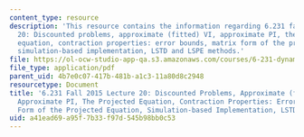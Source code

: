 ```yaml
---
content_type: resource
description: 'This resource contains the information regarding 6.231 fall 2015 lecture
  20: Discounted problems, approximate (fitted) VI, approximate PI, the projected
  equation, contraction properties: error bounds, matrix form of the projected equation,
  simulation-based implementation, LSTD and LSPE methods.'
file: https://ol-ocw-studio-app-qa.s3.amazonaws.com/courses/6-231-dynamic-programming-and-stochastic-control-fall-2015/a41ead69a95f7b33f97d545b98bb0c53_MIT6_231F15_Lec20.pdf
file_type: application/pdf
parent_uid: 4b7e0c07-417b-481b-a1c3-11a80d8c2948
resourcetype: Document
title: '6.231 Fall 2015 Lecture 20: Discounted Problems, Approximate (fitted) VI,
  Approximate PI, The Projected Equation, Contraction Properties: Error Bounds, Matrix
  Form of the Projected Equation, Simulation-based Implementation, LSTD and LSPE Methods'
uid: a41ead69-a95f-7b33-f97d-545b98bb0c53
---
```

